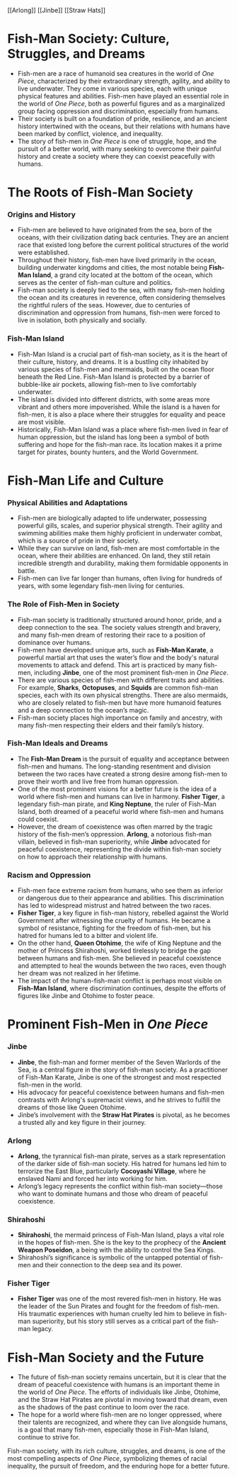 [[Arlong]] [[Jinbe]] [[Straw Hats]]
# **Fish-Man Society: Culture, Struggles, and Dreams**

- Fish-men are a race of humanoid sea creatures in the world of _One Piece_, characterized by their extraordinary strength, agility, and ability to live underwater. They come in various species, each with unique physical features and abilities. Fish-men have played an essential role in the world of _One Piece_, both as powerful figures and as a marginalized group facing oppression and discrimination, especially from humans.
- Their society is built on a foundation of pride, resilience, and an ancient history intertwined with the oceans, but their relations with humans have been marked by conflict, violence, and inequality.
- The story of fish-men in _One Piece_ is one of struggle, hope, and the pursuit of a better world, with many seeking to overcome their painful history and create a society where they can coexist peacefully with humans.

# **The Roots of Fish-Man Society**

### **Origins and History**

- Fish-men are believed to have originated from the sea, born of the oceans, with their civilization dating back centuries. They are an ancient race that existed long before the current political structures of the world were established.
- Throughout their history, fish-men have lived primarily in the ocean, building underwater kingdoms and cities, the most notable being **Fish-Man Island**, a grand city located at the bottom of the ocean, which serves as the center of fish-man culture and politics.
- Fish-man society is deeply tied to the sea, with many fish-men holding the ocean and its creatures in reverence, often considering themselves the rightful rulers of the seas. However, due to centuries of discrimination and oppression from humans, fish-men were forced to live in isolation, both physically and socially.

### **Fish-Man Island**

- Fish-Man Island is a crucial part of fish-man society, as it is the heart of their culture, history, and dreams. It is a bustling city inhabited by various species of fish-men and mermaids, built on the ocean floor beneath the Red Line. Fish-Man Island is protected by a barrier of bubble-like air pockets, allowing fish-men to live comfortably underwater.
- The island is divided into different districts, with some areas more vibrant and others more impoverished. While the island is a haven for fish-men, it is also a place where their struggles for equality and peace are most visible.
- Historically, Fish-Man Island was a place where fish-men lived in fear of human oppression, but the island has long been a symbol of both suffering and hope for the fish-man race. Its location makes it a prime target for pirates, bounty hunters, and the World Government.

# **Fish-Man Life and Culture**

### **Physical Abilities and Adaptations**

- Fish-men are biologically adapted to life underwater, possessing powerful gills, scales, and superior physical strength. Their agility and swimming abilities make them highly proficient in underwater combat, which is a source of pride in their society.
- While they can survive on land, fish-men are most comfortable in the ocean, where their abilities are enhanced. On land, they still retain incredible strength and durability, making them formidable opponents in battle.
- Fish-men can live far longer than humans, often living for hundreds of years, with some legendary fish-men living for centuries.

### **The Role of Fish-Men in Society**

- Fish-man society is traditionally structured around honor, pride, and a deep connection to the sea. The society values strength and bravery, and many fish-men dream of restoring their race to a position of dominance over humans.
- Fish-men have developed unique arts, such as **Fish-Man Karate**, a powerful martial art that uses the water’s flow and the body's natural movements to attack and defend. This art is practiced by many fish-men, including **Jinbe**, one of the most prominent fish-men in _One Piece_.
- There are various species of fish-men with different traits and abilities. For example, **Sharks**, **Octopuses**, and **Squids** are common fish-man species, each with its own physical strengths. There are also mermaids, who are closely related to fish-men but have more humanoid features and a deep connection to the ocean’s magic.
- Fish-man society places high importance on family and ancestry, with many fish-men respecting their elders and their family’s history.

### **Fish-Man Ideals and Dreams**

- The **Fish-Man Dream** is the pursuit of equality and acceptance between fish-men and humans. The long-standing resentment and division between the two races have created a strong desire among fish-men to prove their worth and live free from human oppression.
- One of the most prominent visions for a better future is the idea of a world where fish-men and humans can live in harmony. **Fisher Tiger**, a legendary fish-man pirate, and **King Neptune**, the ruler of Fish-Man Island, both dreamed of a peaceful world where fish-men and humans could coexist.
- However, the dream of coexistence was often marred by the tragic history of the fish-men’s oppression. **Arlong**, a notorious fish-man villain, believed in fish-man superiority, while **Jinbe** advocated for peaceful coexistence, representing the divide within fish-man society on how to approach their relationship with humans.

### **Racism and Oppression**

- Fish-men face extreme racism from humans, who see them as inferior or dangerous due to their appearance and abilities. This discrimination has led to widespread mistrust and hatred between the two races.
- **Fisher Tiger**, a key figure in fish-man history, rebelled against the World Government after witnessing the cruelty of humans. He became a symbol of resistance, fighting for the freedom of fish-men, but his hatred for humans led to a bitter and violent life.
- On the other hand, **Queen Otohime**, the wife of King Neptune and the mother of Princess Shirahoshi, worked tirelessly to bridge the gap between humans and fish-men. She believed in peaceful coexistence and attempted to heal the wounds between the two races, even though her dream was not realized in her lifetime.
- The impact of the human-fish-man conflict is perhaps most visible on **Fish-Man Island**, where discrimination continues, despite the efforts of figures like Jinbe and Otohime to foster peace.

# **Prominent Fish-Men in _One Piece_**

### **Jinbe**

- **Jinbe**, the fish-man and former member of the Seven Warlords of the Sea, is a central figure in the story of fish-man society. As a practitioner of Fish-Man Karate, Jinbe is one of the strongest and most respected fish-men in the world.
- His advocacy for peaceful coexistence between humans and fish-men contrasts with Arlong's supremacist views, and he strives to fulfill the dreams of those like Queen Otohime.
- Jinbe’s involvement with the **Straw Hat Pirates** is pivotal, as he becomes a trusted ally and key figure in their journey.

### **Arlong**

- **Arlong**, the tyrannical fish-man pirate, serves as a stark representation of the darker side of fish-man society. His hatred for humans led him to terrorize the East Blue, particularly **Cocoyashi Village**, where he enslaved Nami and forced her into working for him.
- Arlong’s legacy represents the conflict within fish-man society—those who want to dominate humans and those who dream of peaceful coexistence.

### **Shirahoshi**

- **Shirahoshi**, the mermaid princess of Fish-Man Island, plays a vital role in the hopes of fish-men. She is the key to the prophecy of the **Ancient Weapon Poseidon**, a being with the ability to control the Sea Kings.
- Shirahoshi’s significance is symbolic of the untapped potential of fish-men and their connection to the deep sea and its power.

### **Fisher Tiger**

- **Fisher Tiger** was one of the most revered fish-men in history. He was the leader of the Sun Pirates and fought for the freedom of fish-men. His traumatic experiences with human cruelty led him to believe in fish-man superiority, but his story still serves as a critical part of the fish-man legacy.

# **Fish-Man Society and the Future**

- The future of fish-man society remains uncertain, but it is clear that the dream of peaceful coexistence with humans is an important theme in the world of _One Piece_. The efforts of individuals like Jinbe, Otohime, and the Straw Hat Pirates are pivotal in moving toward that dream, even as the shadows of the past continue to loom over the race.
- The hope for a world where fish-men are no longer oppressed, where their talents are recognized, and where they can live alongside humans, is a goal that many fish-men, especially those in Fish-Man Island, continue to strive for.

Fish-man society, with its rich culture, struggles, and dreams, is one of the most compelling aspects of _One Piece_, symbolizing themes of racial inequality, the pursuit of freedom, and the enduring hope for a better future.